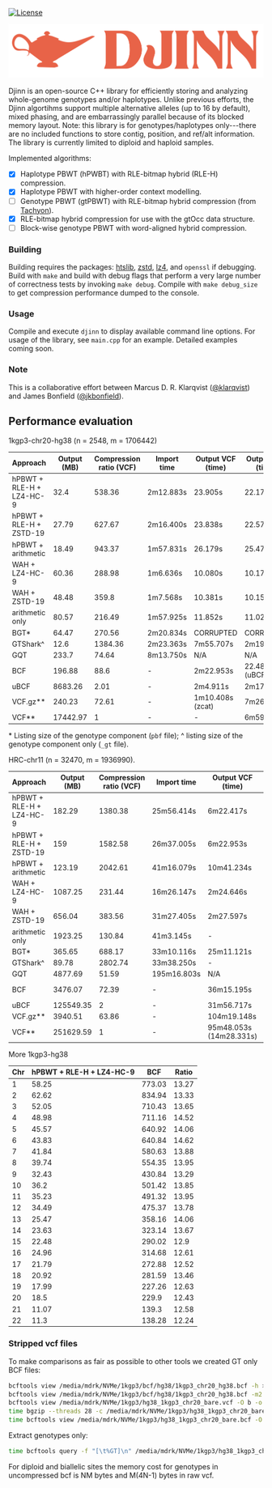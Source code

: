 [![License](https://img.shields.io/badge/License-Apache%202.0-blue.svg)](LICENSE)

![screenshot](DJINN.png)

Djinn is an open-source C++ library for efficiently storing and analyzing whole-genome genotypes and/or haplotypes. Unlike previous efforts, the Djinn algortihms support multiple alternative alleles (up to 16 by default), mixed phasing, and are embarrassingly parallel because of its blocked memory layout. Note: this library is for genotypes/haplotypes only---there are no included functions to store contig, position, and ref/alt information. The library is currently limited to diploid and haploid
samples.

Implemented algorithms:

- [x] Haplotype PBWT (hPWBT) with RLE-bitmap hybrid (RLE-H) compression.
- [x] Haplotype PBWT with higher-order context modelling.
- [ ] Genotype PBWT (gtPBWT) with RLE-bitmap hybrid compression (from [Tachyon](https://github.com/mklarqvist/tachyon)). 
- [x] RLE-bitmap hybrid compression for use with the gtOcc data structure.
- [ ] Block-wise genotype PBWT with word-aligned hybrid compression.

### Building

Building requires the packages: [htslib](https://github.com/samtools/htslib), [zstd](https://github.com/facebook/zstd), [lz4](https://github.com/lz4/lz4), and `openssl` if debugging. Build with `make` and build with debug flags that perform a very large number of correctness tests by invoking `make debug`. Compile with `make debug_size` to get compression performance dumped to the console.

### Usage

Compile and execute `djinn` to display available command line options. For usage of the library, see `main.cpp` for an example. Detailed examples coming soon.

### Note

This is a collaborative effort between Marcus D. R. Klarqvist ([@klarqvist](https://github.com/mklarqvist/)) and James Bonfield ([@jkbonfield](https://github.com/jkbonfield)).

## Performance evaluation

1kgp3-chr20-hg38 (n = 2548, m = 1706442)

| Approach                 | Output (MB) | Compression ratio (VCF) | Import time | Output VCF (time) | Output BCF (time) |
|--------------------------|-------------|-------------------------|-------------|-------------------|-------------------|
| hPBWT + RLE-H + LZ4-HC-9 | 32.4        | 538.36                  | 2m12.883s   | 23.905s           | 22.174s           |
| hPBWT + RLE-H + ZSTD-19  | 27.79       | 627.67                  | 2m16.400s   | 23.838s           | 22.571s           |
| hPBWT + arithmetic       | 18.49       | 943.37                  | 1m57.831s   | 26.179s           | 25.472s           |
| WAH + LZ4-HC-9           | 60.36       | 288.98                  | 1m6.636s    | 10.080s           | 10.176s           |
| WAH + ZSTD-19            | 48.48       | 359.8                   | 1m7.568s    | 10.381s           | 10.152s           |
| arithmetic only          | 80.57       | 216.49                  | 1m57.925s   | 11.852s           | 11.021s           |
| BGT*                     | 64.47       | 270.56                  | 2m20.834s   | CORRUPTED         | CORRUPTED         |
| GTShark^                 | 12.6        | 1384.36                 | 2m23.363s   | 7m55.707s         | 2m19.970s         |
| GQT                      | 233.7       | 74.64                   | 8m13.750s   | N/A               | N/A               |
| BCF                      | 196.88      | 88.6                    | -           | 2m22.953s         | 22.482s (uBCF)    |
| uBCF                     | 8683.26     | 2.01                    | -           | 2m4.911s          | 2m17.367s         |
| VCF.gz**                 | 240.23      | 72.61                   | -           | 1m10.408s (zcat)  | 7m26.180s         |
| VCF**                    | 17442.97    | 1                       | -           | -                 | 6m59.067s         |

\* Listing size of the genotype component (`pbf` file); ^ listing size of the genotype component only (`_gt` file).

HRC-chr11 (n = 32470, m = 1936990). 

| Approach                 | Output (MB) | Compression ratio (VCF) | Import time | Output VCF (time)       | Output BCF (time) |
|--------------------------|-------------|-------------------------|-------------|-------------------------|-------------------|
| hPBWT + RLE-H + LZ4-HC-9 | 182.29      | 1380.38                 | 25m56.414s  | 6m22.417s               | 6m14.151s         |
| hPBWT + RLE-H + ZSTD-19  | 159         | 1582.58                 | 26m37.005s  | 6m22.953s               | 6m18.962s         |
| hPBWT + arithmetic       | 123.19      | 2042.61                 | 41m16.079s  | 10m41.234s              | 10m32.878s        |
| WAH + LZ4-HC-9           | 1087.25     | 231.44                  | 16m26.147s  | 2m24.646s               | 2m21.152s         |
| WAH + ZSTD-19            | 656.04      | 383.56                  | 31m27.405s  | 2m27.597s               | 2m25.958s         |
| arithmetic only          | 1923.25     | 130.84                  | 41m3.145s   | -                       | -                 |
| BGT*                     | 365.65      | 688.17                  | 33m10.116s  | 25m11.121s              | 12m5.086s         |
| GTShark^                 | 89.78       | 2802.74                 | 33m38.250s  | -                       | 36m10.505s        |
| GQT                      | 4877.69     | 51.59                   | 195m16.803s | N/A                     | N/A               |
| BCF                      | 3476.07     | 72.39                   | -           | 36m15.195s              | 5m16.029s (uBCF)  |
| uBCF                     | 125549.35   | 2                       | -           | 31m56.717s              | 41m22.754s        |
| VCF.gz**                 | 3940.51     | 63.86                   | -           | 104m19.148s             | -                 |
| VCF**                    | 251629.59   | 1                       | -           | 95m48.053s (14m28.331s) | -                 |

More 1kgp3-hg38

| Chr | hPBWT + RLE-H + LZ4-HC-9 | BCF    | Ratio |
|-----|--------------------------|--------|-------|
| 1   | 58.25                    | 773.03 | 13.27 |
| 2   | 62.62                    | 834.94 | 13.33 |
| 3   | 52.05                    | 710.43 | 13.65 |
| 4   | 48.98                    | 711.16 | 14.52 |
| 5   | 45.57                    | 640.92 | 14.06 |
| 6   | 43.83                    | 640.84 | 14.62 |
| 7   | 41.84                    | 580.63 | 13.88 |
| 8   | 39.74                    | 554.35 | 13.95 |
| 9   | 32.43                    | 430.84 | 13.29 |
| 10  | 36.2                     | 501.42 | 13.85 |
| 11  | 35.23                    | 491.32 | 13.95 |
| 12  | 34.49                    | 475.37 | 13.78 |
| 13  | 25.47                    | 358.16 | 14.06 |
| 14  | 23.63                    | 323.14 | 13.67 |
| 15  | 22.48                    | 290.02 | 12.9  |
| 16  | 24.96                    | 314.68 | 12.61 |
| 17  | 21.79                    | 272.88 | 12.52 |
| 18  | 20.92                    | 281.59 | 13.46 |
| 19  | 17.99                    | 227.26 | 12.63 |
| 20  | 18.5                     | 229.9  | 12.43 |
| 21  | 11.07                    | 139.3  | 12.58 |
| 22  | 11.3                     | 138.28 | 12.24 |

### Stripped vcf files

To make comparisons as fair as possible to other tools we created GT only BCF files:

```bash
bcftools view /media/mdrk/NVMe/1kgp3/bcf/hg38/1kgp3_chr20_hg38.bcf -h > /media/mdrk/NVMe/1kgp3/hg38_1kgp3_chr20_bare.vcf
bcftools view /media/mdrk/NVMe/1kgp3/bcf/hg38/1kgp3_chr20_hg38.bcf -m2 -M2 | bcftools query -f "%CHROM\t%POS\t.\t%REF\t%ALT\t.\t.\t.\tGT[\t%GT]\n" >> /media/mdrk/NVMe/1kgp3/hg38_1kgp3_chr20_bare.vcf
bcftools view /media/mdrk/NVMe/1kgp3/hg38_1kgp3_chr20_bare.vcf -O b -o /media/mdrk/NVMe/1kgp3/hg38_1kgp3_chr20_bare.bcf --threads 28
time bgzip --threads 28 -c /media/mdrk/NVMe/1kgp3/hg38_1kgp3_chr20_bare.vcf > /media/mdrk/NVMe/1kgp3/hg38_1kgp3_chr20_bare.vcf.gz
time bcftools view /media/mdrk/NVMe/1kgp3/hg38_1kgp3_chr20_bare.bcf -O u -o /media/mdrk/NVMe/1kgp3/hg38_1kgp3_chr20_bare.ubcf --threads 28
```

Extract genotypes only:

```bash
time bcftools query -f "[\t%GT]\n" /media/mdrk/NVMe/1kgp3/hg38_1kgp3_chr20_bare.bcf | bgzip --threads 28 -c > /media/mdrk/NVMe/1kgp3/hg38_1kgp3_chr20_bare_gt.vcf.gz
```

For diploid and biallelic sites the memory cost for genotypes in uncompressed bcf is NM bytes and M(4N-1) bytes in raw vcf.